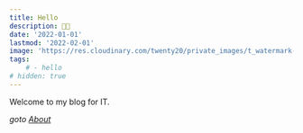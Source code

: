 ```yaml
---
title: Hello
description: 👋🙂
date: '2022-01-01'
lastmod: '2022-02-01'
image: 'https://res.cloudinary.com/twenty20/private_images/t_watermark-criss-cross-10/v1598390129000/photosp/fca566dc-2f91-470d-aee2-d5f7a95fb5eb/stock-photo-grass-wall-sign-fun-cool-word-awesome-happy-greeting-fca566dc-2f91-470d-aee2-d5f7a95fb5eb.jpg'
tags: 
    # - hello
# hidden: true
---
```


Welcome to my blog for IT.

*goto [About](../../about)*
